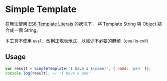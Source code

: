 # Simple Template

在無法使用 <a href="https://developer.mozilla.org/zh-TW/docs/Web/JavaScript/Reference/Template_literals" target="_blank">ES6 Template Literals</a> 的狀況下，
將 Template String 與 Object 結合成一個 String。

本工具不使用 `eval`，改用正規表示式，以減少不必要的麻煩（eval is evil）

## Usage

```JavaScript
var result = SimpleTemplate('I have a ${name}', { name: 'pen' });
console.log(result); // 'I have a pen'
```
